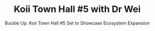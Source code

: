 ---
layout: post
title: "Koii Town Hall #5 with Dr Wei"
subtitle: "Buckle Up: Koii Town Hall #5 Set to Showcase Ecosystem Expansion"
categories: [Announcement]
image: assets/images/th5.png
---